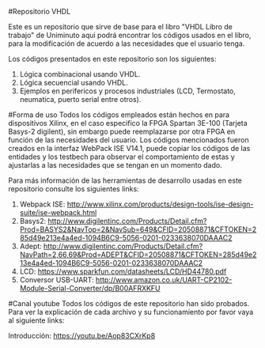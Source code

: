 #Repositorio VHDL

Este es un repositorio que sirve de base para el libro "VHDL Libro de trabajo" de Uniminuto aqui podrá encontrar los códigos usados 
en el libro, para la modificación de acuerdo a las necesidades que el usuario tenga.

Los códigos presentados en este repositorio son los siguientes:

1. Lógica combinacional usando VHDL.
2. Lógica secuencial usando VHDL.
3. Ejemplos en perifericos y procesos industriales (LCD, Termostato, neumatica, puerto serial entre otros).

#Forma de uso
Todos los códigos empleados están hechos en para dispositivos Xilinx, en el caso especifico la FPGA Spartan 3E-100 (Tarjeta Basys-2 digilent), sin embargo puede
reemplazarse por otra FPGA en función de las necesidades del usuario. Los códigos mencionados fueron creados en la interfaz WebPack ISE
V14.1, puede copiar los códigos de las entidades y los testbech para observar el comportamiento de estas y ajustarlas a las necesidades
que se tengan en un momento dado. 

Para más información de las herramientas de desarrollo usadas en este repositorio consulte los siguientes links:

1. Webpack ISE: http://www.xilinx.com/products/design-tools/ise-design-suite/ise-webpack.html
2. Basys2: http://www.digilentinc.com/Products/Detail.cfm?Prod=BASYS2&NavTop=2&NavSub=649&CFID=20508871&CFTOKEN=285d49e213e4a4ed-1094B6C9-5056-0201-0233638070DAAAC2
3. Adept: http://www.digilentinc.com/Products/Detail.cfm?NavPath=2,66,69&Prod=ADEPT&CFID=20508871&CFTOKEN=285d49e213e4a4ed-1094B6C9-5056-0201-0233638070DAAAC2 
4. LCD: https://www.sparkfun.com/datasheets/LCD/HD44780.pdf
6. Conversor USB-UART: http://www.amazon.co.uk/UART-CP2102-Module-Serial-Converter/dp/B00AFRXKFU


#Canal youtube
Todos los códigos de este repositorio han sido probados. Para ver la explicación de cada archivo y su funcionamiento por favor vaya al siguiente links: 

Introducción: https://youtu.be/Aop83CXrKp8

